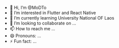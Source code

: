 - 👋 Hi, I’m @MoDTo
- 👀 I’m interested in Flutter and React Native
- 🌱 I’m currently learning University National OF Laos
- 💞️ I’m looking to collaborate on ...
- 📫 How to reach me ...
- 😄 Pronouns: ...
- ⚡ Fun fact: ...

<!---
MoDTo/MoDTo is a ✨ special ✨ repository because its `README.md` (this file) appears on your GitHub profile.
You can click the Preview link to take a look at your changes.
--->
